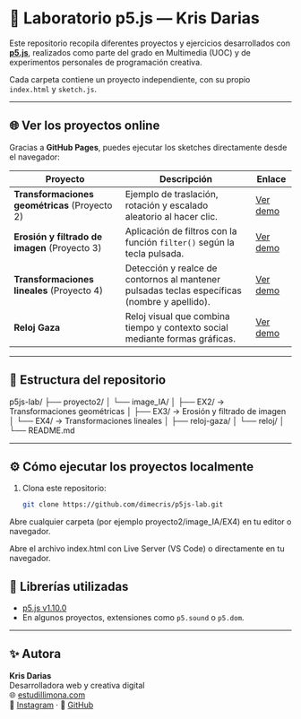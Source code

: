 # 🎨 Laboratorio p5.js — Kris Darias

Este repositorio recopila diferentes proyectos y ejercicios desarrollados con **[p5.js](https://p5js.org/)**, realizados como parte del grado en Multimedia (UOC) y de experimentos personales de programación creativa.

Cada carpeta contiene un proyecto independiente, con su propio `index.html` y `sketch.js`.

---

## 🌐 Ver los proyectos online

Gracias a **GitHub Pages**, puedes ejecutar los sketches directamente desde el navegador:

| Proyecto | Descripción | Enlace |
|-----------|--------------|--------|
| **Transformaciones geométricas** (Proyecto 2) | Ejemplo de traslación, rotación y escalado aleatorio al hacer clic. | [Ver demo](proyecto2/image_IA/EX2) |
| **Erosión y filtrado de imagen** (Proyecto 3) | Aplicación de filtros con la función `filter()` según la tecla pulsada. | [Ver demo](proyecto2/image_IA/EX3) |
| **Transformaciones lineales** (Proyecto 4) | Detección y realce de contornos al mantener pulsadas teclas específicas (nombre y apellido). | [Ver demo](proyecto2/image_IA/EX4) |
| **Reloj Gaza** | Reloj visual que combina tiempo y contexto social mediante formas gráficas. | [Ver demo](reloj/reloj-main) |

---

## 📁 Estructura del repositorio
p5js-lab/
├── proyecto2/
│ └── image_IA/
│ ├── EX2/ → Transformaciones geométricas
│ ├── EX3/ → Erosión y filtrado de imagen
│ └── EX4/ → Transformaciones lineales
│
├── reloj-gaza/
│ └── reloj/
│
└── README.md


---

## ⚙️ Cómo ejecutar los proyectos localmente

1. Clona este repositorio:
   ```bash
   git clone https://github.com/dimecris/p5js-lab.git


Abre cualquier carpeta (por ejemplo proyecto2/image_IA/EX4) en tu editor o navegador.

Abre el archivo index.html con Live Server (VS Code) o directamente en tu navegador.

## 🧩 Librerías utilizadas

- [p5.js v1.10.0](https://cdnjs.cloudflare.com/ajax/libs/p5.js/1.10.0/p5.js)
- En algunos proyectos, extensiones como `p5.sound` o `p5.dom`.

---

## ✨ Autora

**Kris Darias**  
Desarrolladora web y creativa digital  
🌐 [estudillimona.com](https://estudillimona.com)  
📸 [Instagram](https://www.instagram.com/estudi.llimona) · 🐙 [GitHub](https://github.com/dimecris)


